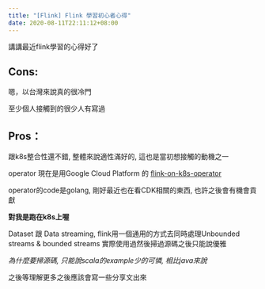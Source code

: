 ```yaml
---
title: "[Flink] Flink 學習初心者心得"
date: 2020-08-11T22:11:12+08:00
---
```


講講最近flink學習的心得好了

## Cons:

嗯，以台灣來說真的很冷門

至少個人接觸到的很少人有寫過

## Pros：

跟k8s整合性還不錯, 整體來說適性滿好的, 這也是當初想接觸的動機之一

operator 現在是用Google Cloud Platform 的 [flink-on-k8s-operator](https://github.com/GoogleCloudPlatform/flink-on-k8s-operator)

operator的code是golang, 剛好最近也在看CDK相關的東西, 也許之後會有機會貢獻

__對我是跑在k8s上喔__

Dataset 跟 Data streaming, flink用一個通用的方式去同時處理Unbounded streams & bounded streams
實際使用過然後掃過源碼之後只能說優雅

_為什麼要掃源碼, 只能說scala的example少的可憐, 相比java來說_


之後等理解更多之後應該會寫一些分享文出來
